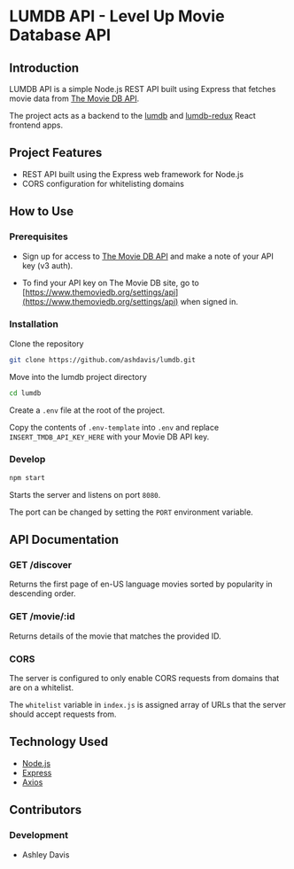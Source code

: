 # LUMDB API - Level Up Movie Database API

## Introduction

LUMDB API is a simple Node.js REST API built using Express that fetches movie data from [The Movie DB API](https://www.themoviedb.org/documentation/api).

The project acts as a backend to the [lumdb](https://github.com/ashdavis/lumdb) and [lumdb-redux](https://github.com/ashdavis/lumdb-redux) React frontend apps.


## Project Features

- REST API built using the Express web framework for Node.js
- CORS configuration for whitelisting domains


## How to Use

### Prerequisites

- Sign up for access to [The Movie DB API](https://www.themoviedb.org/) and make a note of your API key (v3 auth).

- To find your API key on The Movie DB site, go to [https://www.themoviedb.org/settings/api](https://www.themoviedb.org/settings/api) when signed in.

### Installation

Clone the repository

```sh
git clone https://github.com/ashdavis/lumdb.git
```

Move into the lumdb project directory

```sh
cd lumdb
```

Create a `.env` file at the root of the project.

Copy the contents of `.env-template` into `.env` and replace `INSERT_TMDB_API_KEY_HERE` with your Movie DB API key.

### Develop

```sh
npm start
```

Starts the server and listens on port `8080`.

The port can be changed by setting the `PORT` environment variable.


## API Documentation

### GET /discover

Returns the first page of en-US language movies sorted by popularity in descending order.

### GET /movie/:id

Returns details of the movie that matches the provided ID.

### CORS

The server is configured to only enable CORS requests from domains that are on a whitelist.

The `whitelist` variable in `index.js` is assigned array of URLs that the server should accept requests from.

## Technology Used

- [Node.js](https://nodejs.org)
- [Express](https://expressjs.com/)
- [Axios](https://github.com/axios/axios)


## Contributors

### Development

- Ashley Davis
